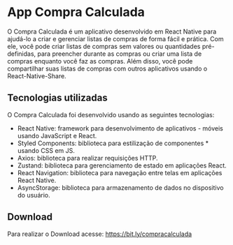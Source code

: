 # App Compra Calculada

O Compra Calculada é um aplicativo desenvolvido em React Native para ajudá-lo a criar e gerenciar listas de compras de forma fácil e prática. Com ele, você pode criar listas de compras sem valores ou quantidades pré-definidas, para preencher durante as compras ou criar uma lista de compras enquanto você faz as compras. Além disso, você pode compartilhar suas listas de compras com outros aplicativos usando o React-Native-Share.

## Tecnologias utilizadas

O Compra Calculada foi desenvolvido usando as seguintes tecnologias:

- React Native: framework para desenvolvimento de aplicativos - móveis usando JavaScript e React.
- Styled Components: biblioteca para estilização de componentes \* usando CSS em JS.
- Axios: biblioteca para realizar requisições HTTP.
- Zustand: biblioteca para gerenciamento de estado em aplicações React.
- React Navigation: biblioteca para navegação entre telas em aplicações React Native.
- AsyncStorage: biblioteca para armazenamento de dados no dispositivo do usuário.

## Download

Para realizar o Download acesse: https://bit.ly/compracalculada
